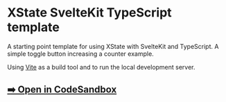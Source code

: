 # XState SvelteKit TypeScript template

A starting point template for using XState with SvelteKit and TypeScript. A simple toggle button increasing a counter example.

Using [Vite](https://vitejs.dev/) as a build tool and to run the local development server.

## [➡️ Open in CodeSandbox](https://codesandbox.io/p/github/TobiObeck/sveltekit-ts-template/main?workspaceId=952c9ace-e466-4c29-a58d-9fba26dde244)
